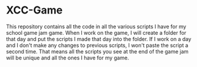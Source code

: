 # XCC-Game
This repository contains all the code in all the various scripts I have for my school game jam game. 
When I work on the game, I will create a folder for that day and put the scripts I made that day into the folder.
If I work on a day and I don't make any changes to previous scripts, I won't paste the script a second time.
That means all the scripts you see at the end of the game jam will be unique and all the ones I have for my game.
